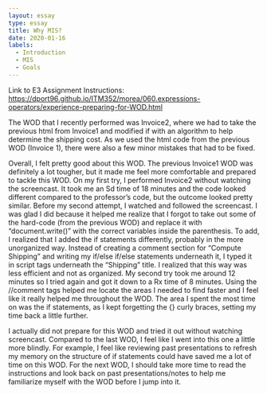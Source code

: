 ```yaml
---
layout: essay
type: essay
title: Why MIS?
date: 2020-01-16
labels:
  - Introduction
  - MIS
  - Goals
---
```

Link to E3 Assignment Instructions: https://dport96.github.io/ITM352/morea/060.expressions-operators/experience-preparing-for-WOD.html

The WOD that I recently performed was Invoice2, where we had to take the previous html from Invoice1 and modified if with an algorithm to help determine the shipping cost. As we used the html code from the previous WOD (Invoice 1), there were also a few minor mistakes that had to be fixed. 

Overall, I felt pretty good about this WOD. The previous Invoice1 WOD was definitely a lot tougher, but it made me feel more comfortable and prepared to tackle this WOD. On my first try, I performed Invoice2 without watching the screencast. It took me an Sd time of 18 minutes and the code looked different compared to the professor’s code, but the outcome looked pretty similar. Before my second attempt, I watched and followed the screencast. I was glad I did because it helped me realize that I forgot to take out some of the hard-code (from the previous WOD) and replace it with “document.write()” with the correct variables inside the parenthesis. To add, I realized that I added the if statements differently, probably in the more unorganized way. Instead of creating a comment section for “Compute Shipping” and writing my if/else if/else statements underneath it, I typed it in script tags underneath the “Shipping” title. I realized that this way was less efficient and not as organized. My second try took me around 12 minutes so I tried again and got it down to a Rx time of 8 minutes. Using the //comment tags helped me locate the areas I needed to find faster and I feel like it really helped me throughout the WOD. The area I spent the most time on was the if statements, as I kept forgetting the {} curly braces, setting my time back a little further.

I actually did not prepare for this WOD and tried it out without watching screencast. Compared to the last WOD, I feel like I went into this one a little more blindly. For example, I feel like reviewing past presentations to refresh my memory on the structure of if statements could have saved me a lot of time on this WOD. For the next WOD, I should take more time to read the instructions and look back on past presentations/notes to help me familiarize myself with the WOD before I jump into it.
